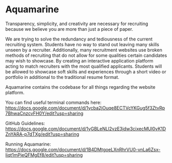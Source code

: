 # Aquamarine

Transparency, simplicity, and creativity are necessary for recruiting because we believe you are more than just a piece of paper.

We are trying to solve the redundancy and tediousness of the current recruiting system. Students have no way to stand out leaving many skills unseen by a recruiter. Additionally, many recruitment websites use broken methods of recruiting that do not allow for some qualities certain candidates may wish to showcase. By creating an interactive application platform acting to match recruiters with the most qualified applicants. Students will be allowed to showcase soft skills and experiences through a short video or portfolio in additional to the traditional resume format.



Aquamarine contains the codebase for all things regarding the website platform. 

You can find useful terminal commands here: https://docs.google.com/document/d/1ycba2jOuqe8ECTVcYKGug5f3ZtvRp7BhwaCnzcvFH0Y/edit?usp=sharing

GitHub Guidelines: https://docs.google.com/document/d/1yGBLeNLl2vzE3jdw3cixecMUl0vK1DZnYARA-p7dTXg/edit?usp=sharing

Running Aquamarine: https://docs.google.com/document/d/1B4DMtgoeLXnRhrVU0-vnLa6Zsx-Ijqt1mPjeQFMgEf8/edit?usp=sharing
